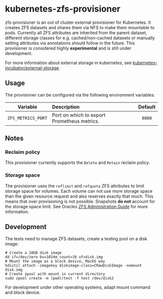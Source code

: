 # kubernetes-zfs-provisioner

zfs-provisioner is an out of cluster external provisioner for Kubernetes. It creates ZFS datasets and shares them via NFS to make them mountable to pods. Currently all ZFS attributes are inherited from the parent dataset, different storage classes for e.g. cached/non-cached datasets or manually setting attributes via annotations should follow in the future. This provisioner is considered highly **experimental** and is still under development.

For more information about external storage in kubernetes, see [kubernetes-incubator/external-storage](https://github.com/kubernetes-incubator/external-storage).

## Usage
The provisioner can be configured via the following environment variables:

| Variable | Description | Default |
| :------: | :---------- | :-----: |
| `ZFS_METRICS_PORT` | Port on which to export Prometheus metrics. | `8080` |

## Notes
### Reclaim policy
This provisioner currently supports the `Delete` and `Retain` reclaim policy.

### Storage space
The provisioner uses the `reflimit` and `refquota` ZFS attributes to limit storage space for volumes. Each volume can not use more storage space than the given resource request and also reserves exactly that much. This means that over provisioning is not possible. Snapshots **do not** account for the storage space limit. See Oracles [ZFS Administration Guide](https://docs.oracle.com/cd/E23823_01/html/819-5461/gazvb.html) for more information.

## Development

The tests need to manage ZFS datasets, create a testing pool on a disk image:

```
# Create a 10GB disk image
dd if=/dev/zero bs=1024m count=10 of=disk.img
# Mount the image as a block device, MacOS way
hdiutil attach -imagekey diskimage-class=CRawDiskImage -nomount disk.img
# Create zpool with mount in current directory
sudo zpool create -m (pwd)/test -f test /dev/disk2
```
For development under other operating systems, adapt mount command and block device. 